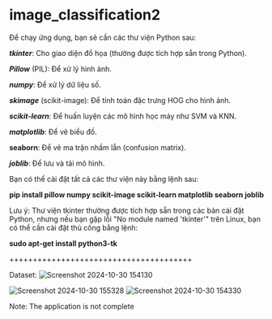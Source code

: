 # image_classification2
Để chạy ứng dụng, bạn sẽ cần các thư viện Python sau:

**_tkinter_**: Cho giao diện đồ họa (thường được tích hợp sẵn trong Python).

**_Pillow_** (PIL): Để xử lý hình ảnh.

**_numpy_**: Để xử lý dữ liệu số.

**_skimage_** (scikit-image): Để tính toán đặc trưng HOG cho hình ảnh.

**_scikit-learn_**: Để huấn luyện các mô hình học máy như SVM và KNN.

**_matplotlib_**: Để vẽ biểu đồ.

**seaborn**: Để vẽ ma trận nhầm lẫn (confusion matrix).

**_joblib_**: Để lưu và tải mô hình.

Bạn có thể cài đặt tất cả các thư viện này bằng lệnh sau:

**pip install pillow numpy scikit-image scikit-learn matplotlib seaborn joblib**

Lưu ý: Thư viện tkinter thường được tích hợp sẵn trong các bản cài đặt Python, nhưng nếu bạn gặp lỗi "No module named 'tkinter'" trên Linux, bạn có thể cần cài đặt thủ công bằng lệnh:

**sudo apt-get install python3-tk**

+++++++++++++++++++++++++++++++++++++++

Dataset:
![Screenshot 2024-10-30 154130](https://github.com/user-attachments/assets/f37e3fbb-9f9c-4a7a-9699-ebd6e639f081)


![Screenshot 2024-10-30 155328](https://github.com/user-attachments/assets/10fbe68e-640f-4bf4-9807-25d65fac620a)
![Screenshot 2024-10-30 154330](https://github.com/user-attachments/assets/50981f7e-3f56-4e9e-b9cd-1cf7797a4b46)

Note: The application is not complete

